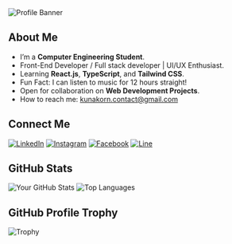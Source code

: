 <img src="https://i.postimg.cc/prdF45NZ/Aesthetic-Twitter-Header.png" alt="Profile Banner">

## About Me 

- I’m a **Computer Engineering Student**.
- Front-End Developer / Full stack developer | UI/UX Enthusiast.
- Learning **React.js**, **TypeScript**, and **Tailwind CSS**.
- Fun Fact: I can listen to music for 12 hours straight!
- Open for collaboration on **Web Development Projects**.
- How to reach me: kunakorn.contact@gmail.com

## Connect Me
[![LinkedIn](https://img.shields.io/badge/LinkedIn-0077B5?style=for-the-badge&logo=linkedin&logoColor=white)](https://linkedin.com/in/yourusername)
[![Instagram](https://img.shields.io/badge/Instagram-E4405F?style=for-the-badge&logo=instagram&logoColor=white)](https://www.instagram.com/this.kao/)
[![Facebook](https://img.shields.io/badge/facebook-1877F2?style=for-the-badge&logo=facebook&logoColor=white)](https://www.facebook.com/kao.kunakorn.7)
[![Line](https://img.shields.io/badge/line-14CC764?style=for-the-badge&logo=line&logoColor=white)](https://line.me/ti/p/Z6i2NpInRq)

## GitHub Stats 
![Your GitHub Stats](https://github-readme-stats.vercel.app/api?username=yourusername&show_icons=true&theme=dark)
![Top Languages](https://github-readme-stats.vercel.app/api/top-langs/?username=yourusername&layout=compact&theme=dark)

## GitHub Profile Trophy
![Trophy](https://github-profile-trophy.vercel.app/?username=yourusername&theme=onedark)
